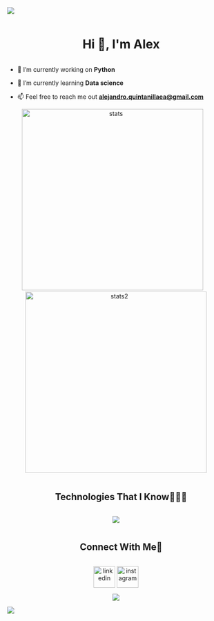 
<!--horizontal divider(gradiant)-->
<img src="https://user-images.githubusercontent.com/73097560/115834477-dbab4500-a447-11eb-908a-139a6edaec5c.gif">

<!--h1 without bottom border-->
<div id="user-content-toc">
  <ul align="center">
    <summary><h1 style="display: inline-block">Hi 👋, I'm Alex</h1></summary>
  </ul>
</div>



<!--Intro start-->
- 🔭 I’m currently working on **Python**

- 🌱 I’m currently learning **Data science**

- 📫 Feel free to reach me out **alejandro.quintanillaea@gmail.com**

<!--Intro end-->

<p align="center">
  <img width="420" src="https://github-readme-stats.vercel.app/api?username=saw-cdt&hide_title=false&hide_rank=false&include_all_commits=true&show_icons=true&count_private=true&disable_animations=false&locale=en&bg_color=0d1117&text_color=ffffff&repo=convoychat" alt="stats" />
  &nbsp;&nbsp;&nbsp;
  <img width="420" src="https://github-readme-stats.vercel.app/api/top-langs/?username=saw-cdt&layout=normal&bg_color=0d1117&text_color=ffffff" alt="stats2" />
</p>


<!--h1 without bottom border-->
<div id="user-content-toc">
  <ul align="center">
    <summary><h2 style="display: inline-block">Technologies That I Know👨🏻‍💻</h2></summary>
  </ul>
</div>
<!--tech stack icons-->
<p align="center">
  <a href="https://skillicons.dev">
    <img src="https://skillicons.dev/icons?i=git,github,python,c,cpp,css,html,js,md,vscode,linux,&perline=14" />
  </a>
</p>


<!-- Connect with me -->
<!--h2 without bottom border-->
<div id="user-content-toc">
  <ul align="center">
    <summary><h2 style="display: inline-block">Connect With Me🤝</h2></summary>
  </ul>
</div>

<!--icons and links-->
<p align="center">
<a href="https://www.linkedin.com/in/alejandro-quintanilla-leal-26a360274/" target="blank"><img align="center" src="https://user-images.githubusercontent.com/88904952/234979284-68c11d7f-1acc-4f0c-ac78-044e1037d7b0.png" alt="linkedin" height="50" width="50" /></a>
<a href="https://www.instagram.com/alex.ql16/" target="blank"><img align="center" src="https://user-images.githubusercontent.com/88904952/234981169-2dd1e58f-4b7e-468c-8213-034ba62156c3.png" alt="instagram" height="50" width="50" /></a>
</p>


<!--profile visit count-->
<div align="center">
  
[![](https://visitcount.itsvg.in/api?id=1010nishant&icon=3&color=6)](https://visitcount.itsvg.in)
  
</div>


<!--horizontal divider(gradiant)-->
<img src="https://user-images.githubusercontent.com/73097560/115834477-dbab4500-a447-11eb-908a-139a6edaec5c.gif">
